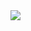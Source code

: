 <img src="https://capsule-render.vercel.app/api?type=waving&height=300&color=gradient&text=Hello%20😎">
